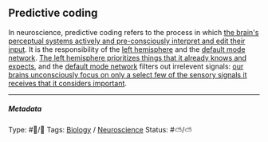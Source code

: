 ## Predictive coding

In neuroscience, predictive coding refers to the process in which [the brain's perceptual systems actively and pre-consciously interpret and edit their input](The%20brain's%20perceptual%20systems%20actively%20and%20pre-consciously%20interpret%20and%20edit%20their%20input.md). It is the responsibility of the [left hemisphere](Left%20hemisphere.md) and the [default mode network](Default%20mode%20network.md). [The left hemisphere prioritizes things that it already knows and expects](The%20left%20hemisphere%20prioritizes%20things%20that%20it%20already%20knows%20and%20expects.md), and the [default mode network](Default%20mode%20network.md) filters out irrelevent signals: [our brains unconsciously focus on only a select few of the sensory signals it receives that it considers important](Our%20brains%20unconsciously%20focus%20on%20only%20a%20select%20few%20of%20the%20sensory%20signals%20it%20receives%20that%20it%20considers%20important.md).

---

##### Metadata

Type: #🔵/🔵 
Tags: [Biology]() / [Neuroscience](Neuroscience.md) 
Status: #⛅️/⛅️ 
